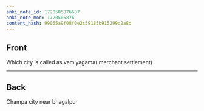 ```yaml
---
anki_note_id: 1720505876687
anki_note_mod: 1720505876
content_hash: 99065a9f08f0e2c59185b915299d2a8d
---
```


## Front

Which city is called as vamiyagama( merchant settlement)

<hr/>

## Back

Champa city near bhagalpur